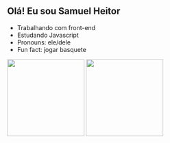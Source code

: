 ## Olá! Eu sou Samuel Heitor

- Trabalhando com front-end
- Estudando Javascript
- Pronouns: ele/dele
- Fun fact: jogar basquete

<div>
  <a href"https://github.com/astr0ns">
  <img height="180em" src="https://github-readme-stats.vercel.app/api?username=Astr0ns&show_icons=true&theme=radical"></img>
  <img height="180em" src="https://github-readme-stats.vercel.app/api/top-langs/?username=anuraghazra&layout=compact&theme=black"></div>
</div>
<div style="display: inline_block'><br>
  <img align="center"
  <img align="center"
  <img align="center"
  <img align="center"
  <img align="center"
  <img align="center"
